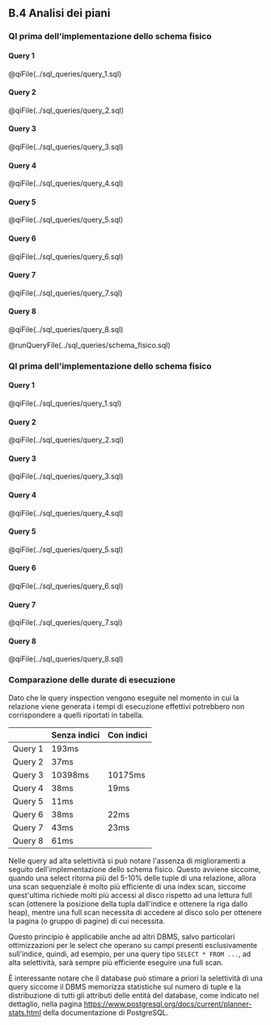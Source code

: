 ## B.4 Analisi dei piani

### **QI prima dell'implementazione dello schema fisico**

#### **Query 1**

@qiFile(../sql_queries/query_1.sql)

#### **Query 2**

@qiFile(../sql_queries/query_2.sql)

#### **Query 3**

@qiFile(../sql_queries/query_3.sql)

#### **Query 4**

@qiFile(../sql_queries/query_4.sql)

#### **Query 5**

@qiFile(../sql_queries/query_5.sql)

#### **Query 6**

@qiFile(../sql_queries/query_6.sql)

#### **Query 7**

@qiFile(../sql_queries/query_7.sql)

#### **Query 8**

@qiFile(../sql_queries/query_8.sql)

@runQueryFile(../sql_queries/schema_fisico.sql)

### **QI prima dell'implementazione dello schema fisico**

#### **Query 1**

@qiFile(../sql_queries/query_1.sql)

#### **Query 2**

@qiFile(../sql_queries/query_2.sql)

#### **Query 3**

@qiFile(../sql_queries/query_3.sql)

#### **Query 4**

@qiFile(../sql_queries/query_4.sql)

#### **Query 5**

@qiFile(../sql_queries/query_5.sql)

#### **Query 6**

@qiFile(../sql_queries/query_6.sql)

#### **Query 7**

@qiFile(../sql_queries/query_7.sql)

#### **Query 8**

@qiFile(../sql_queries/query_8.sql)

### Comparazione delle durate di esecuzione

Dato che le query inspection vengono eseguite nel momento in cui la relazione viene generata i tempi di esecuzione effettivi potrebbero non corrispondere a quelli riportati in tabella.

|         | Senza indici | Con indici |
| ------- | ------------ | ---------- |
| Query 1 | 193ms        |            |
| Query 2 | 37ms         |            |
| Query 3 | 10398ms      | 10175ms    |
| Query 4 | 38ms         | 19ms       |
| Query 5 | 11ms         |            |
| Query 6 | 38ms         | 22ms       |
| Query 7 | 43ms         | 23ms       |
| Query 8 | 61ms         |            |


Nelle query ad alta selettività si può notare l'assenza di miglioramenti a seguito dell'implementazione dello schema fisico. Questo avviene siccome, quando una select ritorna più del 5-10% delle tuple di una relazione, allora una scan sequenziale è molto più efficiente di una index scan, siccome quest'ultima richiede molti più accessi al disco rispetto ad una lettura full scan (ottenere la posizione della tupla dall'indice e ottenere la riga dallo heap), mentre una full scan necessita di accedere al disco solo per ottenere la pagina (o gruppo di pagine) di cui necessita.

Questo principio è applicabile anche ad altri DBMS, salvo particolari ottimizzazioni per le select che operano su campi presenti esclusivamente sull'indice, quindi, ad esempio, per una query tipo `SELECT * FROM ...`, ad alta selettività, sarà sempre più efficiente eseguire una full scan.

È interessante notare che il database può stimare a priori la selettività di una query siccome il DBMS memorizza statistiche sul numero di tuple e la distribuzione di tutti gli attributi delle entità del database, come indicato nel dettaglio, nella pagina https://www.postgresql.org/docs/current/planner-stats.html della documentazione di PostgreSQL.

